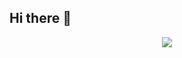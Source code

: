 ## Hi there 👋

<!--
**TannisthaBiswas/TannisthaBiswas** is a ✨ _special_ ✨ repository because its `README.md` (this file) appears on your GitHub profile.

Here are some ideas to get you started:

- 🔭 I’m currently working on ...
- 🌱 I’m currently learning ...
- 👯 I’m looking to collaborate on ...
- 🤔 I’m looking for help with ...
- 💬 Ask me about ...
- 📫 How to reach me: ...
- 😄 Pronouns: ...
- ⚡ Fun fact: ...
-->

<p align="center"><img src="https://capsule-render.vercel.app/api?type=wave&color=auto&height=300&section=header&text=capsule%20render&fontSize=90" />
</p>
